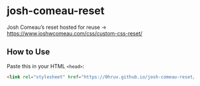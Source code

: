 # josh-comeau-reset

Josh Comeau’s reset hosted for reuse -> https://www.joshwcomeau.com/css/custom-css-reset/

## How to Use

Paste this in your HTML `<head>`:

```html
<link rel="stylesheet" href="https://0hruv.github.io/josh-comeau-reset/reset.css">
